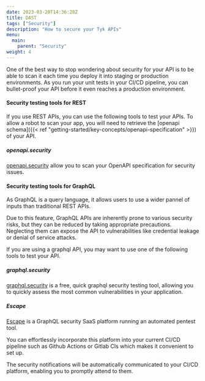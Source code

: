 ```yaml
---
date: 2023-03-20T14:36:28Z
title: DAST
tags: ["Security"]
description: "How to secure your Tyk APIs" 
menu:
  main:
    parent: "Security"
weight: 4
---
```


One of the best way to stop wondering about security for your API is to be able to scan it each time you deploy it into
staging or production environments. As you run your unit tests in your CI/CD pipeline, you can bullet-proof your API
before it even reaches a production environment.

#### Security testing tools for REST

If you use REST APIs, you can use the following tools to test your APIs.
To allow a robot to scan your app, you will need to retrieve the [openapi schema]({{< ref "getting-started/key-concepts/openapi-specification" >}}) of your API.

##### openapi.security

[openapi.security](https://openapi.security/) allow you to scan your OpenAPI specification for security issues.

#### Security testing tools for GraphQL

As GraphQL is a query language, it allows users to use a wider pannel of inputs than traditional REST APIs.

Due to this feature, GraphQL APIs are inherently prone to various security risks, but they can be reduced by taking appropriate precautions.
Neglecting them can expose the API to vulnerabilities like credential leakage or denial of service attacks.

If you are using a graphql API, you may want to use one of the following tools to test your API.

##### graphql.security

[graphql.security](https://graphql.security/) is a free, quick graphql security testing tool, allowing you to quickly assess the most common vulnerabilities in your application.

##### Escape

[Escape](https://escape.tech/) is a GraphQL security SaaS platform running an automated pentest tool.

You can effortlessly incorporate this platform into your current CI/CD pipeline such as Github Actions or Gitlab CIs which makes it convenient to set up.

The security notifications will be automatically communicated to your CI/CD platform, enabling you to promptly attend to them.
